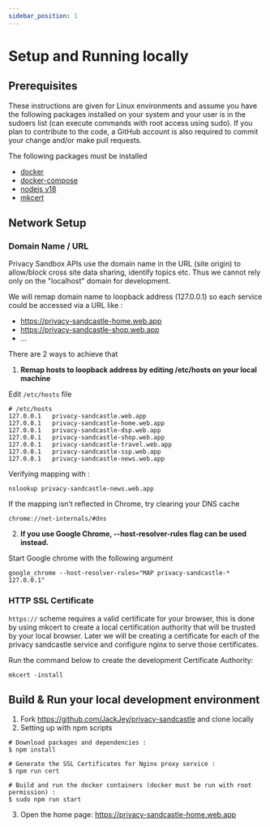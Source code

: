 ```yaml
---
sidebar_position: 1
---
```


# Setup and Running locally

## Prerequisites

These instructions are given for Linux environments and assume you have the following packages installed on your system and your user is in the sudoers list (can execute commands with root access using sudo). If you plan to contribute to the code, a GitHub account is also required to commit your change and/or make pull requests.

The following packages must be installed

- [docker](https://docs.docker.com/engine/install/)
- [docker-compose](https://docs.docker.com/compose/install/)
- [nodejs v18](https://nodejs.org/)
- [mkcert](https://github.com/FiloSottile/mkcert)

## Network Setup

### Domain Name / URL

Privacy Sandbox APIs use the domain name in the URL (site origin) to allow/block cross site data sharing, identify topics etc. Thus we cannot rely only on the "localhost" domain for development.

We will remap domain name to loopback address (127.0.0.1) so each service could be accessed via a URL like :

- https://privacy-sandcastle-home.web.app
- https://privacy-sandcastle-shop.web.app
- …

There are 2 ways to achieve that

1. **Remap hosts to loopback address by editing /etc/hosts on your local machine**

Edit `/etc/hosts` file

```
# /etc/hosts
127.0.0.1	privacy-sandcastle.web.app
127.0.0.1	privacy-sandcastle-home.web.app
127.0.0.1	privacy-sandcastle-dsp.web.app
127.0.0.1	privacy-sandcastle-shop.web.app
127.0.0.1	privacy-sandcastle-travel.web.app
127.0.0.1	privacy-sandcastle-ssp.web.app
127.0.0.1	privacy-sandcastle-news.web.app
```

Verifying mapping with :

```shell
nslookup privacy-sandcastle-news.web.app
```

If the mapping isn’t reflected in Chrome, try clearing your DNS cache

`chrome://net-internals/#dns`

2. **If you use Google Chrome, --host-resolver-rules flag can be used instead.**

Start Google chrome with the following argument

```shell
google_chrome --host-resolver-rules="MAP privacy-sandcastle-* 127.0.0.1"
```

### HTTP SSL Certificate

`https://` scheme requires a valid certificate for your browser, this is done by using mkcert to create a local certification authority that will be trusted by your local browser. Later we will be creating a certificate for each of the privacy sandcastle service and configure nginx to serve those certificates.

Run the command below to create the development Certificate Authority:

```shell
mkcert -install
```

## Build & Run your local development environment

1. Fork https://github.com/JackJey/privacy-sandcastle and clone locally
2. Setting up with npm scripts

```shell-session
# Download packages and dependencies :
$ npm install

# Generate the SSL Certificates for Nginx proxy service :
$ npm run cert

# Build and run the docker containers (docker must be run with root permission) :
$ sudo npm run start
```

3. Open the home page: https://privacy-sandcastle-home.web.app
